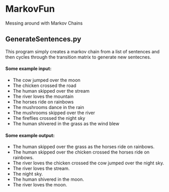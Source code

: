# MarkovFun
Messing around with Markov Chains

## GenerateSentences.py
This program simply creates a markov chain from a list of sentences and then cycles through the transition matrix to generate new sentecnes.

#### Some example input:
- The cow jumped over the moon
- The chicken crossed the road
- The human skipped over the stream
- The river loves the mountain
- The horses ride on rainbows
- The mushrooms dance in the rain
- The mushrooms skipped over the river
- The fireflies crossed the night sky
- The human shivered in the grass as the wind blew

#### Some example output:
- The human skipped over the grass as the horses ride on rainbows.
- The human skipped over the chicken crossed the horses ride on rainbows.
- The river loves the chicken crossed the cow jumped over the night sky.
- The river loves the stream.
- The night sky.
- The human shivered in the moon.
- The river loves the moon.

